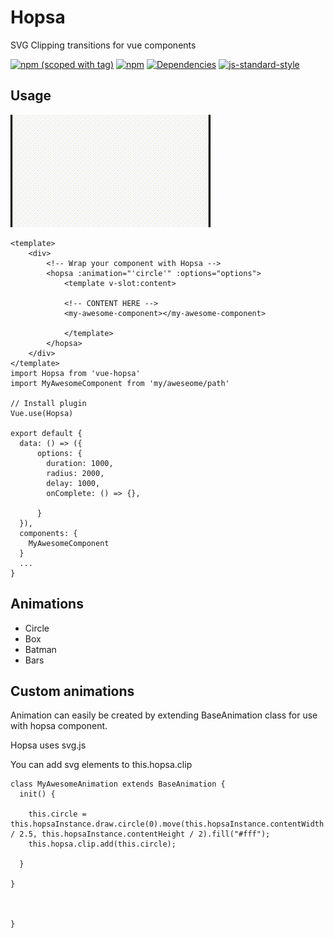 # Hopsa
SVG Clipping transitions for vue components

[![npm (scoped with tag)](https://img.shields.io/npm/v/vue-hopsa/latest.svg?style=flat-square)](https://npmjs.com/package/vue-hopsa)
[![npm](https://img.shields.io/npm/dt/vue-hopsa.svg?style=flat-square)](https://npmjs.com/package/vue-hopsa)
[![Dependencies](https://david-dm.org/schlunsen/vue-hopsa/status.svg?style=flat-square)](https://david-dm.org/schlunsen/vue-hopsa)
[![js-standard-style](https://img.shields.io/badge/code_style-standard-brightgreen.svg?style=flat-square)](http://standardjs.com)

## Usage

![](public/hopsa.gif)

```
<template>
    <div>
        <!-- Wrap your component with Hopsa -->
        <hopsa :animation="'circle'" :options="options">
            <template v-slot:content>
            
            <!-- CONTENT HERE -->
            <my-awesome-component></my-awesome-component>

            </template>
        </hopsa>
    </div>
</template>
import Hopsa from 'vue-hopsa' 
import MyAwesomeComponent from 'my/aweseome/path'

// Install plugin 
Vue.use(Hopsa)

export default {
  data: () => ({
      options: {
        duration: 1000,
        radius: 2000,
        delay: 1000,
        onComplete: () => {},
        
      }
  }),
  components: {
    MyAwesomeComponent
  }
  ...
}

```

## Animations

* Circle
* Box
* Batman
* Bars

## Custom animations

Animation can easily be created by extending BaseAnimation class for use with hopsa component.

Hopsa uses svg.js 

You can add svg elements to this.hopsa.clip

```
class MyAwesomeAnimation extends BaseAnimation {
  init() {
    
    this.circle = this.hopsaInstance.draw.circle(0).move(this.hopsaInstance.contentWidth / 2.5, this.hopsaInstance.contentHeight / 2).fill("#fff");
    this.hopsa.clip.add(this.circle);

  }

}



}
